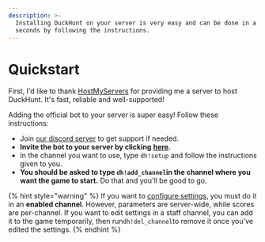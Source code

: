 ```yaml
---
description: >-
  Installing DuckHunt on your server is very easy and can be done in a matter of
  seconds by following the instructions.
---
```


# Quickstart

First, I'd like to thank [HostMyServers](https://www.hostmyservers.fr/) for providing me a server to host DuckHunt. It's fast, reliable and well-supported!

Adding the official bot to your server is super easy! Follow these instructions:

- Join [our discord server](https://discord.gg/2BksEkV) to get support if needed.
- **Invite the bot to your server by clicking** [**here**](https://discordapp.com/api/oauth2/authorize?client_id=187636051135823872&permissions=70646849&scope=bot)**.**
- In the channel you want to use, type `dh!setup` and follow the instructions given to you.
- **You should be asked to type `dh!add_channel`in the channel where you want the game to start.** Do that and you'll be good to go.

{% hint style="warning" %} If you want to [configure settings](edit-settings-settings-list.md), you must do it in an **enabled channel**. However, parameters are server-wide, while scores are per-channel. If you want to edit settings in a staff channel, you can add it to the game temporarily, then run`dh!del_channel`to remove it once you've edited the settings. {% endhint %}
